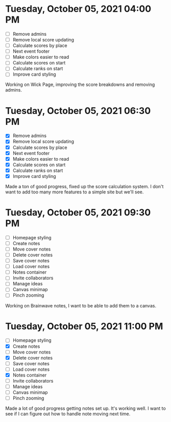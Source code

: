 # Tuesday, October 05, 2021 04:00 PM
- [ ] Remove admins
- [ ] Remove local score updating
- [ ] Calculate scores by place
- [ ] Next event footer
- [ ] Make colors easier to read
- [ ] Calculate scores on start
- [ ] Calculate ranks on start
- [ ] Improve card styling

Working on Wick Page, improving the score breakdowns and removing admins.

# Tuesday, October 05, 2021 06:30 PM
- [X] Remove admins
- [X] Remove local score updating
- [X] Calculate scores by place
- [X] Next event footer
- [X] Make colors easier to read
- [X] Calculate scores on start
- [X] Calculate ranks on start
- [X] Improve card styling

Made a ton of good progress, fixed up the score calculation system.
I don't want to add too many more features to a simple site but we'll see.

# Tuesday, October 05, 2021 09:30 PM
- [ ] Homepage styling
- [ ] Create notes
- [ ] Move cover notes
- [ ] Delete cover notes
- [ ] Save cover notes
- [ ] Load cover notes
- [ ] Notes container
- [ ] Invite collaborators
- [ ] Manage ideas
- [ ] Canvas minimap
- [ ] Pinch zooming

Working on Brainwave notes, I want to be able to add them to a canvas.

# Tuesday, October 05, 2021 11:00 PM
- [ ] Homepage styling
- [X] Create notes
- [ ] Move cover notes
- [X] Delete cover notes
- [ ] Save cover notes
- [ ] Load cover notes
- [X] Notes container
- [ ] Invite collaborators
- [ ] Manage ideas
- [ ] Canvas minimap
- [ ] Pinch zooming

Made a lot of good progress getting notes set up. It's working well.
I want to see if I can figure out how to handle note moving next time.
